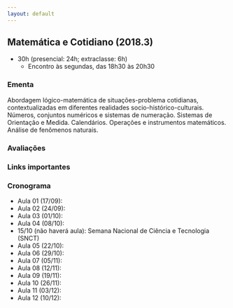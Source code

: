 ```yaml
---
layout: default
---
```


## Matemática e Cotidiano (2018.3)
+ 30h (presencial: 24h; extraclasse: 6h)
  + Encontro às segundas, das 18h30 às 20h30

### Ementa
Abordagem lógico-matemática de situações-problema cotidianas, contextualizadas em diferentes realidades socio-histórico-culturais. Números, conjuntos numéricos e sistemas de numeração. Sistemas de Orientação e Medida. Calendários. Operações e instrumentos matemáticos. Análise de fenômenos naturais.

### Avaliações


### Links importantes


### Cronograma
+ Aula 01 (17/09): 
+ Aula 02 (24/09): 
+ Aula 03 (01/10): 
+ Aula 04 (08/10): 
+ 15/10 (não haverá aula): Semana Nacional de Ciência e Tecnologia (SNCT)
+ Aula 05 (22/10): 
+ Aula 06 (29/10): 
+ Aula 07 (05/11): 
+ Aula 08 (12/11): 
+ Aula 09 (19/11): 
+ Aula 10 (26/11): 
+ Aula 11 (03/12): 
+ Aula 12 (10/12): 
